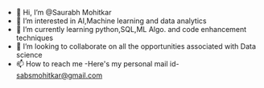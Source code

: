 - 👋 Hi, I’m @Saurabh Mohitkar
- 👀 I’m interested in AI,Machine learning and data analytics
- 🌱 I’m currently learning python,SQL,ML Algo. and code enhancement techniques
- 💞️ I’m looking to collaborate on all the opportunities associated with Data science
- 📫 How to reach me -Here's my personal mail id- sabsmohitkar@gmail.com

<!---
sabsmohitkar/sabsmohitkar is a ✨ special ✨ repository because its `README.md` (this file) appears on your GitHub profile.
You can click the Preview link to take a look at your changes.
--->
